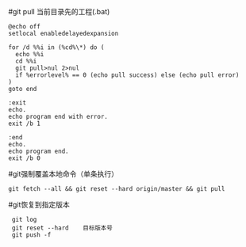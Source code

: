 #git pull 当前目录先的工程(.bat)

```
@echo off
setlocal enabledelayedexpansion

for /d %%i in (%cd%\*) do (
  echo %%i
  cd %%i
  git pull>nul 2>nul
  if %errorlevel% == 0 (echo pull success) else (echo pull error)
)
goto end

:exit
echo.
echo program end with error.
exit /b 1

:end
echo.
echo program end.
exit /b 0

```

#git强制覆盖本地命令（单条执行）
```
git fetch --all && git reset --hard origin/master && git pull
```

#git恢复到指定版本
```
 git log
 git reset --hard    目标版本号
 git push -f

```